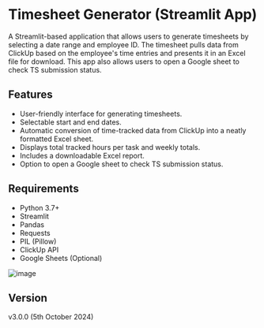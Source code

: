 # Timesheet Generator (Streamlit App)

A Streamlit-based application that allows users to generate timesheets by selecting a date range and employee ID. The timesheet pulls data from ClickUp based on the employee's time entries and presents it in an Excel file for download. This app also allows users to open a Google sheet to check TS submission status.

## Features

- User-friendly interface for generating timesheets.
- Selectable start and end dates.
- Automatic conversion of time-tracked data from ClickUp into a neatly formatted Excel sheet.
- Displays total tracked hours per task and weekly totals.
- Includes a downloadable Excel report.
- Option to open a Google sheet to check TS submission status.

## Requirements

- Python 3.7+
- Streamlit
- Pandas
- Requests
- PIL (Pillow)
- ClickUp API
- Google Sheets (Optional)

![image](https://github.com/user-attachments/assets/10110a24-7f39-4407-9a32-620cfd3f6f61)

## Version
v3.0.0 (5th October 2024)
